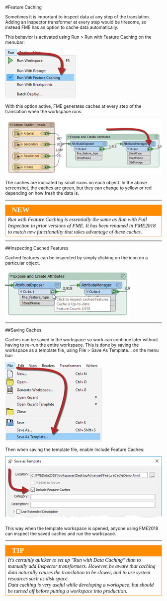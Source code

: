 <!-- Copied from basic due to new functionality-->
<!--For 2018 this content is fine, since this is new functionality. For 2019 it should be expanded on to be truly more advanced-->

#Feature Caching

Sometimes it is important to inspect data at any step of the translation. Adding an Inspector transformer at every step would be tiresome, so instead FME has an option to cache data automatically. 

This behavior is activated using Run > Run with Feature Caching on the menubar:

![](./Images/Img2.051.RunWithCaching.png)

With this option active, FME generates caches at every step of the translation when the workspace runs:

![](./Images/Img2.052.FeatureCaching.png)

The caches are indicated by small icons on each object. In the above screenshot, the caches are green, but they can change to yellow or red depending on how fresh the data is. 

---

<!--New Section--> 

<table style="border-spacing: 0px">
<tr>
<td style="vertical-align:middle;background-color:darkorange;border: 2px solid darkorange">
<i class="fa fa-bolt fa-lg fa-pull-left fa-fw" style="color:white;padding-right: 12px;vertical-align:text-top"></i>
<span style="color:white;font-size:x-large;font-weight: bold;font-family:serif">NEW</span>
</td>
</tr>

<tr>
<td style="border: 1px solid darkorange">
<span style="font-family:serif; font-style:italic; font-size:larger">
Run with Feature Caching is essentially the same as Run with Full Inspection in prior versions of FME. It has been renamed in FME2018 to match new functionality that takes advantage of these caches.
</span>
</td>
</tr>
</table>

---

##Inspecting Cached Features

Cached features can be inspected by simply clicking on the icon on a particular object. 

![](./Images/Img2.053.InspectFeatureCache.png)

---

##Saving Caches 

Caches can be saved in the workspace so work can continue later without having to re-run the entire workspace. This is done by saving the workspace as a template file, using File &gt; Save As Template... on the menu bar:

![](./Images/Img2.054.SaveAsTemplate.png)

Then when saving the template file, enable Include Feature Caches: 

![](./Images/Img2.055.SaveCachesInTemplate.png)

This way when the template workspace is opened, anyone using FME2018 can inspect the saved caches and run the workspace.  

---

<table style="border-spacing: 0px">
<tr>
<td style="vertical-align:middle;background-color:darkorange;border: 2px solid darkorange">
<i class="fa fa-info-circle fa-lg fa-pull-left fa-fw" style="color:white;padding-right: 12px;vertical-align:text-top"></i>
<span style="color:white;font-size:x-large;font-weight: bold;font-family:serif">TIP</span>
</td>
</tr>

<tr>
<td style="border: 1px solid darkorange">
<span style="font-family:serif; font-style:italic; font-size:larger">
It's certainly quicker to set up "Run with Data Caching" than to manually add Inspector transformers. However, be aware that caching data naturally causes the translation to be slower, and to use system resources such as disk space. 
<br>Data caching is very useful while developing a workspace, but should be turned off before putting a workspace into production.
</span>
</td>
</tr>
</table>